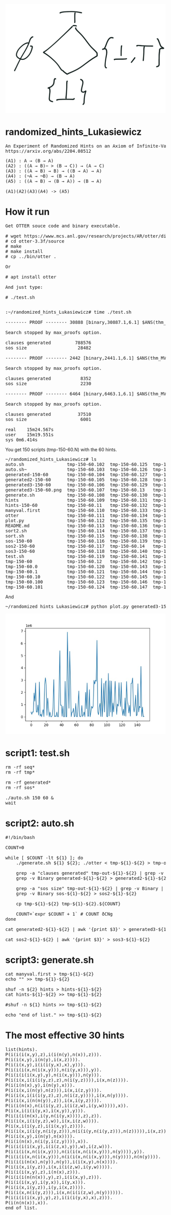 <img src="IMG_0063.JPG">

# randomized_hints_Lukasiewicz

<pre>
An Experiment of Randomized Hints on an Axiom of Infinite-Valued Lukasiewicz Logic
https://arxiv.org/abs/2204.08512
</pre>

<pre>
(A1) : A → (B → A) 
(A2) : ((A → B)− > (B → C)) → (A → C) 
(A3) : ((A → B) → B) → ((B → A) → A) 
(A4) : (¬A → ¬B) → (B → A)
(A5) : ((A → B) → (B → A)) → (B → A) 

(A1)(A2)(A3)(A4) -> (A5)
</pre>

# How it run
<pre>
Get OTTER souce code and binary executable.

# wget https://www.mcs.anl.gov/research/projects/AR/otter/dist33/otter-3.3f.tar.gz
# cd otter-3.3f/source
# make 
# make install
# cp ../bin/otter .

Or

# apt install otter

And just type:

# ./test.sh

</pre>

<pre>
:~/randomized_hints_Lukasiewicz# time ./test.sh 

-------- PROOF -------- 30888 [binary,30887.1,6.1] $ANS(thm_MV5).

Search stopped by max_proofs option.

clauses generated         788576
sos size                   28482

-------- PROOF -------- 2442 [binary,2441.1,6.1] $ANS(thm_MV5).

Search stopped by max_proofs option.

clauses generated           8352
sos size                    2230

-------- PROOF -------- 6464 [binary,6463.1,6.1] $ANS(thm_MV5).

Search stopped by max_proofs option.

clauses generated          37510
sos size                    6001

real	15m24.567s
user	15m19.551s
sys	0m6.414s
</pre>

You get 150 scripts (tmp-150-60.N) with the 60 hints.

<pre>
~/randomized_hints_Lukasiewicz# ls 
auto.sh                tmp-150-60.102  tmp-150-60.125  tmp-150-60.148  tmp-150-60.36  tmp-150-60.59  tmp-150-60.81
auto.sh~               tmp-150-60.103  tmp-150-60.126  tmp-150-60.149  tmp-150-60.37  tmp-150-60.6   tmp-150-60.82
generated-150-60       tmp-150-60.104  tmp-150-60.127  tmp-150-60.15   tmp-150-60.38  tmp-150-60.60  tmp-150-60.83
generated2-150-60      tmp-150-60.105  tmp-150-60.128  tmp-150-60.16   tmp-150-60.39  tmp-150-60.61  tmp-150-60.84
generated3-150-60      tmp-150-60.106  tmp-150-60.129  tmp-150-60.17   tmp-150-60.4   tmp-150-60.62  tmp-150-60.85
generated3-150-60.png  tmp-150-60.107  tmp-150-60.13   tmp-150-60.18   tmp-150-60.40  tmp-150-60.63  tmp-150-60.86
generate.sh            tmp-150-60.108  tmp-150-60.130  tmp-150-60.19   tmp-150-60.41  tmp-150-60.64  tmp-150-60.87
hints                  tmp-150-60.109  tmp-150-60.131  tmp-150-60.2    tmp-150-60.42  tmp-150-60.65  tmp-150-60.88
hints-150-60           tmp-150-60.11   tmp-150-60.132  tmp-150-60.20   tmp-150-60.43  tmp-150-60.66  tmp-150-60.89
manyval.first          tmp-150-60.110  tmp-150-60.133  tmp-150-60.21   tmp-150-60.44  tmp-150-60.67  tmp-150-60.9
otter                  tmp-150-60.111  tmp-150-60.134  tmp-150-60.22   tmp-150-60.45  tmp-150-60.68  tmp-150-60.90
plot.py                tmp-150-60.112  tmp-150-60.135  tmp-150-60.23   tmp-150-60.46  tmp-150-60.69  tmp-150-60.91
README.md              tmp-150-60.113  tmp-150-60.136  tmp-150-60.24   tmp-150-60.47  tmp-150-60.7   tmp-150-60.92
sort2.sh               tmp-150-60.114  tmp-150-60.137  tmp-150-60.25   tmp-150-60.48  tmp-150-60.70  tmp-150-60.93
sort.sh                tmp-150-60.115  tmp-150-60.138  tmp-150-60.26   tmp-150-60.49  tmp-150-60.71  tmp-150-60.94
sos-150-60             tmp-150-60.116  tmp-150-60.139  tmp-150-60.27   tmp-150-60.5   tmp-150-60.72  tmp-150-60.95
sos2-150-60            tmp-150-60.117  tmp-150-60.14   tmp-150-60.28   tmp-150-60.50  tmp-150-60.73  tmp-150-60.96
sos3-150-60            tmp-150-60.118  tmp-150-60.140  tmp-150-60.29   tmp-150-60.51  tmp-150-60.74  tmp-150-60.97
test.sh                tmp-150-60.119  tmp-150-60.141  tmp-150-60.3    tmp-150-60.52  tmp-150-60.75  tmp-150-60.98
tmp-150-60             tmp-150-60.12   tmp-150-60.142  tmp-150-60.30   tmp-150-60.53  tmp-150-60.76  tmp-150-60.99
tmp-150-60.0           tmp-150-60.120  tmp-150-60.143  tmp-150-60.31   tmp-150-60.54  tmp-150-60.77  tmp-out-150-60
tmp-150-60.1           tmp-150-60.121  tmp-150-60.144  tmp-150-60.32   tmp-150-60.55  tmp-150-60.78
tmp-150-60.10          tmp-150-60.122  tmp-150-60.145  tmp-150-60.33   tmp-150-60.56  tmp-150-60.79
tmp-150-60.100         tmp-150-60.123  tmp-150-60.146  tmp-150-60.34   tmp-150-60.57  tmp-150-60.8
tmp-150-60.101         tmp-150-60.124  tmp-150-60.147  tmp-150-60.35   tmp-150-60.58  tmp-150-60.80
</pre>

And

<pre>
~/randomized_hints_Lukasiewicz# python plot.py generated3-150-60
</pre>

<img src="generated3-150-60.jpg">

# script1: test.sh

<pre>
rm -rf seq*
rm -rf tmp*

rm -rf generated*
rm -rf sos*

./auto.sh 150 60 & 
wait
</pre>

# script2: auto.sh

<pre>
#!/bin/bash

COUNT=0

while [ $COUNT -lt ${1} ]; do
    ./generate.sh ${1} ${2}; ./otter < tmp-${1}-${2} > tmp-out-${1}-${2};

    grep -a "clauses generated" tmp-out-${1}-${2} | grep -v Binary | tee -a generated-${1}-${2}
    grep -v Binary generated-${1}-${2} > generated2-${1}-${2}
    
    grep -a "sos size" tmp-out-${1}-${2} | grep -v Binary | tee -a sos-${1}-${2}
    grep -v Binary sos-${1}-${2} > sos2-${1}-${2}

    cp tmp-${1}-${2} tmp-${1}-${2}.${COUNT}

    COUNT=`expr $COUNT + 1` # COUNT ðCNg
done

cat generated2-${1}-${2} | awk '{print $3}' > generated3-${1}-${2}

cat sos2-${1}-${2} | awk '{print $3}' > sos3-${1}-${2}
</pre>

# script3: generate.sh

<pre>
cat manyval.first > tmp-${1}-${2}
echo "" >> tmp-${1}-${2}

shuf -n ${2} hints > hints-${1}-${2}
cat hints-${1}-${2} >> tmp-${1}-${2}

#shuf -n ${1} hints >> tmp-${1}-${2}

echo "end_of_list." >> tmp-${1}-${2}
</pre>

# The most effective 30 hints
<pre>
list(hints).
P(i(i(i(x,y),z),i(i(n(y),n(x)),z))).
P(i(i(x,y),i(n(y),i(x,z)))).
P(i(i(x,y),i(i(i(y,x),x),y))).
P(i(i(i(x,n(i(x,y))),n(i(y,x))),y)).
P(i(i(i(i(x,y),y),n(i(x,y))),n(y))).
P(i(i(x,i(i(i(y,z),z),n(i(y,z)))),i(x,n(z)))).
P(i(i(n(x),y),i(n(y),x))).
P(i(i(x,i(n(y),n(z))),i(x,i(z,y)))).
P(i(i(x,i(i(i(y,z),z),n(i(z,y)))),i(x,n(y)))).
P(i(i(x,i(n(n(y)),z)),i(x,i(y,z)))).
P(i(i(n(x),n(i(i(y,z),i(i(z,w),i(y,w))))),x)).
P(i(x,i(i(i(y,x),i(x,y)),y))).
P(i(i(i(n(x),i(y,n(i(y,x)))),z),z)).
P(i(i(x,i(i(y,z),w)),i(x,i(z,w)))).
P(i(x,i(i(y,z),i(i(x,y),z)))).
P(i(i(x,i(i(y,n(i(y,z))),n(i(i(y,n(i(y,z))),n(z))))),i(x,z))).
P(i(i(x,y),i(n(y),n(x)))).
P(i(i(n(x),n(i(y,i(z,y)))),x)).
P(i(i(i(i(x,y),i(i(z,x),y)),w),i(z,w))).
P(i(i(i(x,n(i(x,y))),n(i(i(x,n(i(x,y))),n(y)))),y)).
P(i(i(i(x,n(i(x,y))),n(i(i(x,n(i(x,y))),n(y)))),n(n(y)))).
P(i(i(i(n(x),n(y)),n(y)),i(i(x,y),n(x)))).
P(i(i(x,i(y,z)),i(x,i(i(z,w),i(y,w))))).
P(i(i(i(x,y),z),i(n(x),z))).
P(i(i(i(n(n(x)),y),z),i(i(x,y),z))).
P(i(i(i(x,y),i(y,x)),i(y,x))).
P(i(i(x,i(y,z)),i(y,i(x,z)))).
P(i(i(x,n(i(y,z))),i(x,n(i(i(z,w),n(y)))))).
P(i(i(i(i(x,y),y),z),i(i(i(y,x),x),z))).
P(i(n(n(x)),x)).
end_of_list.
</pre>
